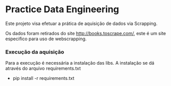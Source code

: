 # Practice Data Engineering

Este projeto visa efetuar a prática de aquisição de dados via Scrapping. 

Os dados foram retirados do site http://books.toscrape.com/, este é um site especifico para uso de webscrapping.

### Execução da aquisição

Para a execução é necessária a instalação das libs. A instalação se dá através do arquivo requirements.txt
* pip install -r requirements.txt
